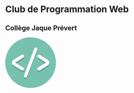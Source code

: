 <h1>Club de Programmation Web</h1>
<h2>Collège Jaque Prévert</h2>
<img src="759c09d6b352485faf39f8a1ac6c431a.png">

